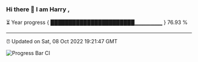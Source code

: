 ### Hi there 👋 I am Harry , 

⏳ Year progress { ███████████████████████▁▁▁▁▁▁▁ } 76.93 %

---

⏰ Updated on Sat, 08 Oct 2022 19:21:47 GMT

![Progress Bar CI](https://github.com/duykhang68/duykhang68/workflows/Progress%20Bar%20CI/badge.svg)
